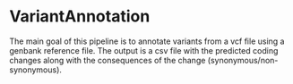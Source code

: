 # VariantAnnotation
The main goal of this pipeline is to annotate variants from a vcf file using a genbank reference file. The output is a csv file with the predicted coding changes along with the consequences of the change (synonymous/non-synonymous). 
